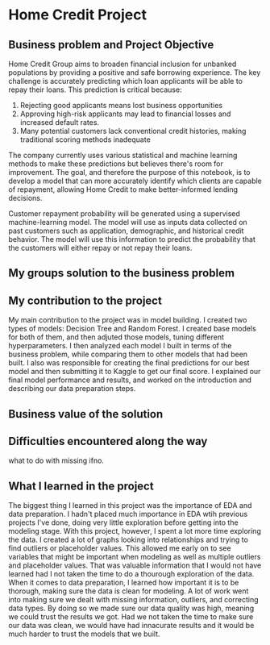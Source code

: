 # Home Credit Project

## Business problem and Project Objective
Home Credit Group aims to broaden financial inclusion for unbanked populations by providing a positive and safe borrowing experience. The key challenge is accurately predicting which loan applicants will be able to repay their loans. This prediction is critical because:

1. Rejecting good applicants means lost business opportunities
2. Approving high-risk applicants may lead to financial losses and increased default rates.
3. Many potential customers lack conventional credit histories, making traditional scoring methods inadequate

The company currently uses various statistical and machine learning methods to make these predictions but believes there's room for improvement. The goal, and therefore the purpose of this notebook, is to develop a model that can more accurately identify which clients are capable of repayment, allowing Home Credit to make better-informed lending decisions.

Customer repayment probability will be generated using a supervised machine-learning model. The model will use as inputs data collected on past customers such as application, demographic, and historical credit behavior. The model will use this information to predict the probability that the customers will either repay or not repay their loans. 

## My groups solution to the business problem

## My contribution to the project
My main contribution to the project was in model building. I created two types of models: Decision Tree and Random Forest. I created base models for both of them, and then adjuted those models, tuning different hyperparameters. I then analyzed each model I built in terms of the business problem, while comparing them to other models that had been built. I also was responsible for creating the final predictions for our best model and then submitting it to Kaggle to get our final score. I explained our final model performance and results, and worked on the introduction and describing our data preparation steps. 

## Business value of the solution

## Difficulties encountered along the way
what to do with missing ifno. 

## What I learned in the project
The biggest thing I learned in this project was the importance of EDA and data preparation. I hadn't placed much importance in EDA wtih previous projects I've done, doing very little exploration before getting into the modeling stage. With this project, however, I spent a lot more time exploring the data. I created a lot of graphs looking into relationships and trying to find outliers or placeholder values. This allowed me early on to see variables that might be important when modeling as well as multiple outliers and placeholder values. That was valuable information that I would not have learned had I not taken the time to do a thourough exploration of the data. When it comes to data preparation, I learned how important it is to be thorough, making sure the data is clean for modeling. A lot of work went into making sure we dealt with missing information, outliers, and correcting data types. By doing so we made sure our data quality was high, meaning we could trust the results we got. Had we not taken the time to make sure our data was clean, we would have had innacurate results and it would be much harder to trust the models that we built. 
